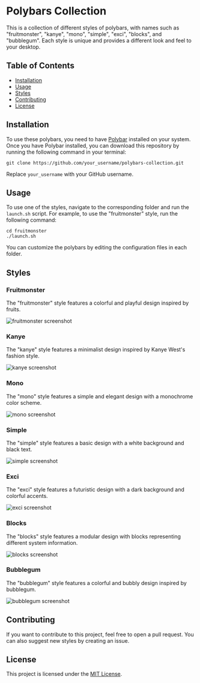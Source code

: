 # Polybars Collection

This is a collection of different styles of polybars, with names such as "fruitmonster", "kanye", "mono", "simple", "exci", "blocks", and "bubblegum". Each style is unique and provides a different look and feel to your desktop.

## Table of Contents

- [Installation](#installation)
- [Usage](#usage)
- [Styles](#styles)
- [Contributing](#contributing)
- [License](#license)

## Installation

To use these polybars, you need to have [Polybar](https://github.com/polybar/polybar) installed on your system. Once you have Polybar installed, you can download this repository by running the following command in your terminal:

```
git clone https://github.com/your_username/polybars-collection.git
```

Replace `your_username` with your GitHub username.

## Usage

To use one of the styles, navigate to the corresponding folder and run the `launch.sh` script. For example, to use the "fruitmonster" style, run the following command:

```
cd fruitmonster
./launch.sh
```

You can customize the polybars by editing the configuration files in each folder.

## Styles

### Fruitmonster

The "fruitmonster" style features a colorful and playful design inspired by fruits.

![fruitmonster screenshot](screenshots/fruitmonster.png)

### Kanye

The "kanye" style features a minimalist design inspired by Kanye West's fashion style.

![kanye screenshot](screenshots/kanye.png)

### Mono

The "mono" style features a simple and elegant design with a monochrome color scheme.

![mono screenshot](screenshots/mono.png)

### Simple

The "simple" style features a basic design with a white background and black text.

![simple screenshot](screenshots/simple.png)

### Exci

The "exci" style features a futuristic design with a dark background and colorful accents.

![exci screenshot](screenshots/exci.png)

### Blocks

The "blocks" style features a modular design with blocks representing different system information.

![blocks screenshot](screenshots/blocks.png)

### Bubblegum

The "bubblegum" style features a colorful and bubbly design inspired by bubblegum.

![bubblegum screenshot](screenshots/bubblegum.png)

## Contributing

If you want to contribute to this project, feel free to open a pull request. You can also suggest new styles by creating an issue.

## License

This project is licensed under the [MIT License](LICENSE).
